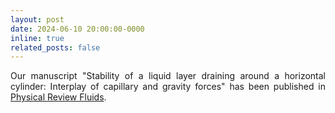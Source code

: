 ```yaml
---
layout: post
date: 2024-06-10 20:00:00-0000
inline: true
related_posts: false
---
```


<div style="text-align: justify">Our manuscript "Stability of a liquid layer draining around a horizontal cylinder: Interplay of capillary and gravity forces" has been published in <a href='https://doi.org/10.1103/PhysRevFluids.9.063903'>Physical Review Fluids</a>.</div>
